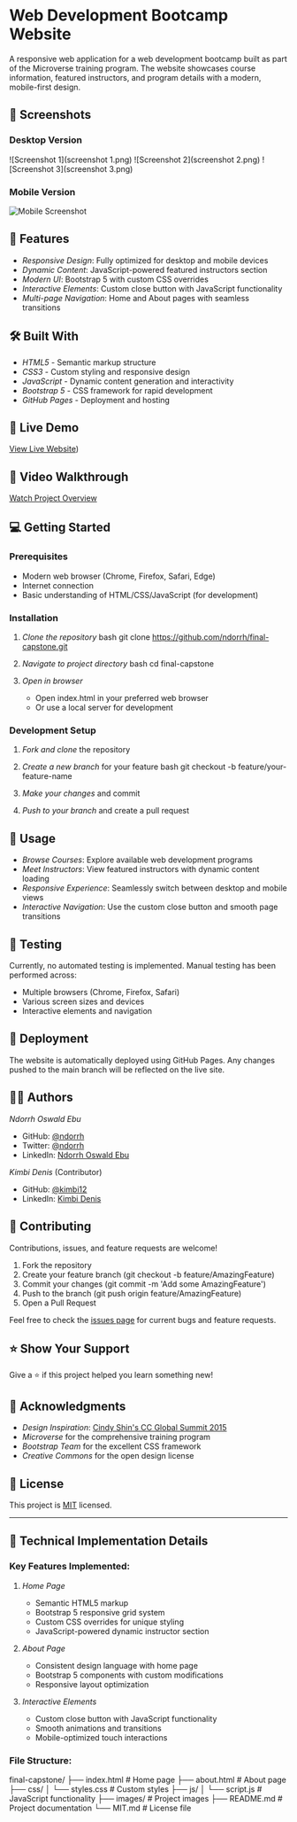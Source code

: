 # Web Development Bootcamp Website

A responsive web application for a web development bootcamp built as part of the Microverse training program. The website showcases course information, featured instructors, and program details with a modern, mobile-first design.

## 📸 Screenshots

### Desktop Version
![Screenshot 1](screenshot 1.png)
![Screenshot 2](screenshot 2.png)
![Screenshot 3](screenshot 3.png)
### Mobile Version
![Mobile Screenshot](projectImage.JPG)

## 🌟 Features

- *Responsive Design*: Fully optimized for desktop and mobile devices
- *Dynamic Content*: JavaScript-powered featured instructors section
- *Modern UI*: Bootstrap 5 with custom CSS overrides
- *Interactive Elements*: Custom close button with JavaScript functionality
- *Multi-page Navigation*: Home and About pages with seamless transitions

## 🛠 Built With

- *HTML5* - Semantic markup structure
- *CSS3* - Custom styling and responsive design
- *JavaScript* - Dynamic content generation and interactivity
- *Bootstrap 5* - CSS framework for rapid development
- *GitHub Pages* - Deployment and hosting

## 🚀 Live Demo

[View Live Website]([https://github.com/kimbi12/CC-GLOBAL-SUMMIT-PROJECT/]))

## 🎥 Video Walkthrough

[Watch Project Overview](https://www.loom.com/share/777ee4f15993418ea31e0fac91c2907c)

## 💻 Getting Started

### Prerequisites

- Modern web browser (Chrome, Firefox, Safari, Edge)
- Internet connection
- Basic understanding of HTML/CSS/JavaScript (for development)

### Installation

1. *Clone the repository*
   bash
   git clone https://github.com/ndorrh/final-capstone.git
   

2. *Navigate to project directory*
   bash
   cd final-capstone
   

3. *Open in browser*
   - Open index.html in your preferred web browser
   - Or use a local server for development

### Development Setup

1. *Fork and clone* the repository
2. *Create a new branch* for your feature
   bash
   git checkout -b feature/your-feature-name
   
3. *Make your changes* and commit
4. *Push to your branch* and create a pull request

## 📱 Usage

- *Browse Courses*: Explore available web development programs
- *Meet Instructors*: View featured instructors with dynamic content loading
- *Responsive Experience*: Seamlessly switch between desktop and mobile views
- *Interactive Navigation*: Use the custom close button and smooth page transitions

## 🧪 Testing

Currently, no automated testing is implemented. Manual testing has been performed across:
- Multiple browsers (Chrome, Firefox, Safari)
- Various screen sizes and devices
- Interactive elements and navigation

## 🚀 Deployment

The website is automatically deployed using GitHub Pages. Any changes pushed to the main branch will be reflected on the live site.

## 👨‍💻 Authors

*Ndorrh Oswald Ebu*
- GitHub: [@ndorrh](https://github.com/ndorrh)
- Twitter: [@ndorrh](https://twitter.com/ndorrh)
- LinkedIn: [Ndorrh Oswald Ebu](https://www.linkedin.com/in/ndorrh-oswald-ebu-82ab02236/)

*Kimbi Denis* (Contributor)
- GitHub: [@kimbi12](https://github.com/kimbi12)
- LinkedIn: [Kimbi Denis](https://www.linkedin.com/in/kimbidenis)

## 🤝 Contributing

Contributions, issues, and feature requests are welcome!

1. Fork the repository
2. Create your feature branch (git checkout -b feature/AmazingFeature)
3. Commit your changes (git commit -m 'Add some AmazingFeature')
4. Push to the branch (git push origin feature/AmazingFeature)
5. Open a Pull Request

Feel free to check the [issues page](https://github.com/ndorrh/final-capstone/issues) for current bugs and feature requests.

## ⭐ Show Your Support

Give a ⭐ if this project helped you learn something new!

## 🙏 Acknowledgments

- *Design Inspiration*: [Cindy Shin's CC Global Summit 2015](https://www.behance.net/gallery/29845175/CC-Global-Summit-2015)
- *Microverse* for the comprehensive training program
- *Bootstrap Team* for the excellent CSS framework
- *Creative Commons* for the open design license

## 📄 License

This project is [MIT](./MIT.md) licensed.

---

## 🔧 Technical Implementation Details

### Key Features Implemented:

1. *Home Page*
   - Semantic HTML5 markup
   - Bootstrap 5 responsive grid system
   - Custom CSS overrides for unique styling
   - JavaScript-powered dynamic instructor section

2. *About Page*
   - Consistent design language with home page
   - Bootstrap 5 components with custom modifications
   - Responsive layout optimization

3. *Interactive Elements*
   - Custom close button with JavaScript functionality
   - Smooth animations and transitions
   - Mobile-optimized touch interactions

### File Structure:

final-capstone/
├── index.html          # Home page
├── about.html          # About page
├── css/
│   └── styles.css      # Custom styles
├── js/
│   └── script.js       # JavaScript functionality
├── images/             # Project images
├── README.md           # Project documentation
└── MIT.md             # License file

